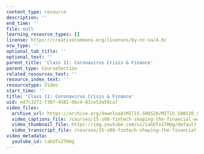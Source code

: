 ```yaml
---
content_type: resource
description: ''
end_time: ''
file: null
learning_resource_types: []
license: https://creativecommons.org/licenses/by-nc-sa/4.0/
ocw_type: ''
optional_tab_title: ''
optional_text: ''
parent_title: 'Class 11: Coronavirus Crisis & Finance'
parent_type: CourseSection
related_resources_text: ''
resource_index_text: ''
resourcetype: Video
start_time: ''
title: 'Class 11: Coronavirus Crisis & Finance'
uid: ed7c3272-f387-4582-0bc4-81ce53a59ca7
video_files:
  archive_url: https://archive.org/download/MIT15.S08S20/MIT15_S08S20_Class11_300k.mp4
  video_captions_file: /courses/15-s08-fintech-shaping-the-financial-world-spring-2020/ea41d822838350acb9041669302b3ab6_iahUTx27HUg.vtt
  video_thumbnail_file: https://img.youtube.com/vi/iahUTx27HUg/default.jpg
  video_transcript_file: /courses/15-s08-fintech-shaping-the-financial-world-spring-2020/249a38809c777c248ec4c38cedc03aff_iahUTx27HUg.pdf
video_metadata:
  youtube_id: iahUTx27HUg
---
```

